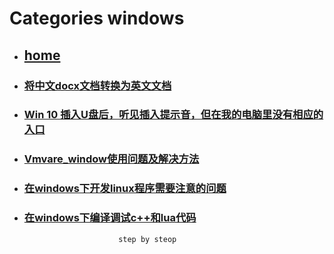 # Categories windows
* ## [home](../README.md)
* ### [将中文docx文档转换为英文文档](DocZhToEn.md)
* ### [Win 10 插入U盘后，听见插入提示音，但在我的电脑里没有相应的入口](insertUSBDevicesNotResponse.md)
* ### [Vmvare_window使用问题及解决方法](vmvare_windows.md)
* ### [在windows下开发linux程序需要注意的问题](windows_linux.md)
* ### [在windows下编译调试c++和lua代码](zerobrane_VisualStudio_debug_linux.md)
                           step by steop